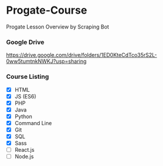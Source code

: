 # Progate-Course
Progate Lesson Overview by Scraping Bot

### Google Drive
https://drive.google.com/drive/folders/1ED0KteCdTco35rS2L-0ww5tumtnkNWKJ?usp=sharing

### Course Listing
- [x] HTML
- [x] JS (ES6)
- [x] PHP
- [x] Java
- [x] Python
- [x] Command Line
- [x] Git
- [x] SQL
- [x] Sass
- [ ] React.js
- [ ] Node.js
